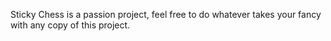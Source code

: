 Sticky Chess is a passion project, feel free to do whatever takes your fancy with any copy of this project.
